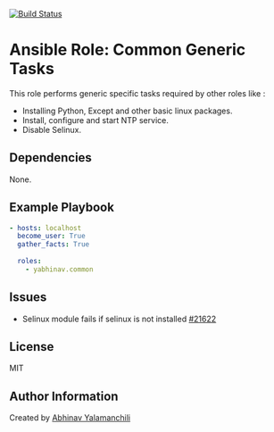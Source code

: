 [![Build Status](https://travis-ci.org/yabhinav/ansible-role-common.svg?branch=master)](https://travis-ci.org/yabhinav/ansible-role-common)

Ansible Role: Common Generic Tasks 
=================================
This role performs generic specific tasks required by other roles like :

- Installing Python, Except and other basic linux packages.
- Install, configure and start NTP service.
- Disable Selinux.


Dependencies
------------

None.


Example Playbook
----------------

```yaml
- hosts: localhost
  become_user: True
  gather_facts: True
  
  roles:
    - yabhinav.common
```

Issues
------

- Selinux module fails if selinux is not installed [#21622 ](https://github.com/ansible/ansible/issues/21622)


License
-------

MIT


Author Information
------------------

Created by [Abhinav Yalamanchili](https://yabhinav.github.com)
